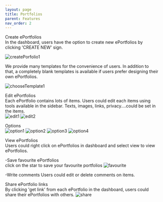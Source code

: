 ```yaml
---
layout: page
title: Portfolios
parent: Features
nav_order: 2
---
```


Create ePortfolios     
In the dashboard, users have the option to create new ePortfolios by clicking 'CREATE NEW' sign.    

![createPorfolio1](../img/createPorfolio1.PNG)     

We provide many templates for the convenience of users. In addition to that, a completely blank templates is available if users prefer designing their own ePortfolios.    

![chooseTemplate1](../img/chooseTemplate1.PNG)



Edit ePortfolios    
Each ePortfolio contains lots of items. Users could edit each items using tools available in the sidebar. Texts, images, links, privacy....could be set in the items.         
![edit1](../img/edit1.PNG)
![edit2](../img/edit2.PNG)

Options    
![option1](../img/option1.PNG)
![option2](../img/option2.PNG)
![option3](../img/option3.PNG)
![option4](../img/option4.PNG)


View ePortfolios     
Users could right click on ePortfolios in dashboard and select view to view ePortfolios.     

-Save favourite ePortfolios    
click on the star to save your favourite portfolios
![favourite](../img/favourite.PNG)

-Write comments
Users could edit or delete comments on items.

Share ePortfolio links     
By clicking 'get link' from each ePortfolio in the dashboard, users could share their ePortfolios with others.
![share](../img/share.PNG)
